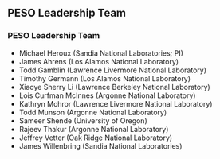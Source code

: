 ## PESO Leadership Team

### PESO Leadership Team
- Michael Heroux (Sandia National Laboratories; PI)
- James Ahrens (Los Alamos National Laboratory)
- Todd Gamblin (Lawrence Livermore National Laboratory)
- Timothy Germann (Los Alamos National Laboratory)
- Xiaoye Sherry Li (Lawrence Berkeley National Laboratory)
- Lois Curfman McInnes (Argonne National Laboratory)
- Kathryn Mohror (Lawrence Livermore National Laboratory)
- Todd Munson (Argonne National Laboratory)
- Sameer Shende (University of Oregon)
- Rajeev Thakur (Argonne National Laboratory)
- Jeffrey Vetter (Oak Ridge National Laboratory)
- James Willenbring (Sandia National Laboratories)